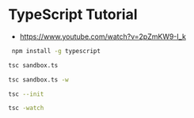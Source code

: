 # TypeScript Tutorial

* <https://www.youtube.com/watch?v=2pZmKW9-I_k>

```bash
 npm install -g typescript
 ```

```bash
tsc sandbox.ts
```

```bash
tsc sandbox.ts -w
```

```bash
tsc --init
```

```bash
tsc -watch
```
